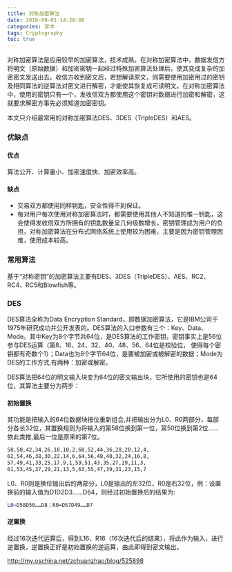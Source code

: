 ```yaml
---
title: 对称加密算法
date: 2016-09-01 14:28:06
categories: 学术
tags: Cryptography
toc: true
---
```


对称加密算法是应用较早的加密算法，技术成熟。在对称加密算法中，数据发信方将明文（原始数据）和加密密钥一起经过特殊加密算法处理后，使其变成复杂的加密密文发送出去。收信方收到密文后，若想解读原文，则需要使用加密用过的密钥及相同算法的逆算法对密文进行解密，才能使其恢复成可读明文。在对称加密算法中，使用的密钥只有一个，发收信双方都使用这个密钥对数据进行加密和解密，这就要求解密方事先必须知道加密密钥。

本文只介绍最常用的对称加密算法DES、3DES（TripleDES）和AES。

### 优缺点

#### 优点

算法公开、计算量小、加密速度快、加密效率高。

#### 缺点

* 交易双方都使用同样钥匙，安全性得不到保证。
* 每对用户每次使用对称加密算法时，都需要使用其他人不知道的惟一钥匙，这会使得发收信双方所拥有的钥匙数量呈几何级数增长，密钥管理成为用户的负担。对称加密算法在分布式网络系统上使用较为困难，主要是因为密钥管理困难，使用成本较高。

### 常用算法

基于“对称密钥”的加密算法主要有DES、3DES（TripleDES）、AES、RC2、RC4、RC5和Blowfish等。

### DES

DES算法全称为Data Encryption Standard，即数据加密算法，它是IBM公司于1975年研究成功并公开发表的。DES算法的入口参数有三个：Key、Data、Mode。其中Key为8个字节共64位，是DES算法的工作密钥，密钥事实上是56位参与DES运算（第8、16、24、32、40、48、56、64位是校验位， 使得每个密钥都有奇数个1）；Data也为8个字节64位，是要被加密或被解密的数据；Mode为DES的工作方式,有两种：加密或解密。



DES算法把64位的明文输入块变为64位的密文输出块，它所使用的密钥也是64位，其算法主要分为两步：

#### 初始置换

其功能是把输入的64位数据块按位重新组合,并把输出分为L0、R0两部分，每部分各长32位，其置换规则为将输入的第58位换到第一位，第50位换到第2位……依此类推,最后一位是原来的第7位。

```bash
58,50,42,34,26,18,10,2,60,52,44,36,28,20,12,4,
62,54,46,38,30,22,14,6,64,56,48,40,32,24,16,8,
57,49,41,33,25,17,9,1,59,51,43,35,27,19,11,3,
61,53,45,37,29,21,13,5,63,55,47,39,31,23,15,7
```

L0、R0则是换位输出后的两部分，L0是输出的左32位，R0是右32位，例：设置换前的输入值为D1D2D3……D64，则经过初始置换后的结果为:

```bash
L0=D58D50……D8；R0=D57D49……D7
```

#### 逆置换

经过16次迭代运算后，得到L16、R16（16次迭代后的结果），将此作为输入，进行逆置换，逆置换正好是初始置换的逆运算，由此即得到密文输出。

http://my.oschina.net/zchuanzhao/blog/525898
